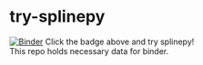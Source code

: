 # try-splinepy
[![Binder](https://mybinder.org/badge_logo.svg)](https://mybinder.org/v2/gh/tataratat/try-splinepy/main)
Click the badge above and try splinepy!  
This repo holds necessary data for binder.
